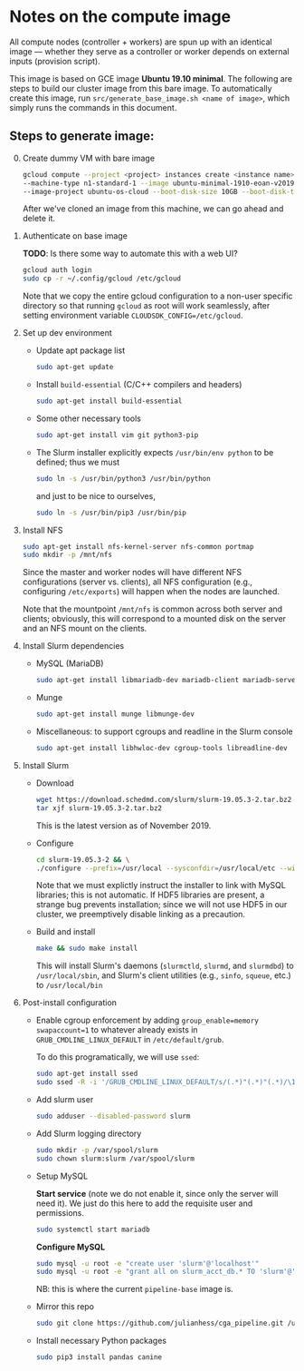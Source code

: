# Notes on the compute image

All compute nodes (controller + workers) are spun up with an identical 
image — whether they serve as a controller or worker depends on external inputs (provision script).

This image is based on GCE image **Ubuntu 19.10 minimal**.  The following are steps to build our cluster image from this bare image. To automatically create this image, run `src/generate_base_image.sh <name of image>`, which simply runs the commands in this document.

## Steps to generate image:

0. Create dummy VM with bare image

   ```bash
   gcloud compute --project <project> instances create <instance name> --zone <zone> \
   --machine-type n1-standard-1 --image ubuntu-minimal-1910-eoan-v20191113 \
   --image-project ubuntu-os-cloud --boot-disk-size 10GB --boot-disk-type pd-standard
   ```
   
   After we've cloned an image from this machine, we can go ahead and delete it.
   
0. Authenticate on base image

   **TODO**: Is there some way to automate this with a web UI?

   ```bash
   gcloud auth login
   sudo cp -r ~/.config/gcloud /etc/gcloud
   ```
   
   Note that we copy the entire gcloud configuration to a non-user specific directory
   so that running `gcloud` as root will work seamlessly, after setting environment
   variable `CLOUDSDK_CONFIG=/etc/gcloud`.

0. Set up dev environment

   * Update apt package list
     
     ```bash
     sudo apt-get update
     ```

   * Install `build-essential` (C/C++ compilers and headers)
   
     ```bash
     sudo apt-get install build-essential
     ```
     
   * Some other necessary tools

     ```bash
     sudo apt-get install vim git python3-pip
     ```

   * The Slurm installer explicitly expects `/usr/bin/env python`
   to be defined; thus we must
   
     ```bash
     sudo ln -s /usr/bin/python3 /usr/bin/python
     ```
     
     and just to be nice to ourselves,
   
     ```bash
     sudo ln -s /usr/bin/pip3 /usr/bin/pip
     ```
     
1. Install NFS
 
   ```bash
   sudo apt-get install nfs-kernel-server nfs-common portmap
   sudo mkdir -p /mnt/nfs
   ```

   Since the master and worker nodes will have different NFS configurations (server vs.
   clients), all NFS configuration (e.g., configuring `/etc/exports`) will
   happen when the nodes are launched.
   
   Note that the mountpoint `/mnt/nfs` is common across both server and clients; obviously,
   this will correspond to a mounted disk on the server and an NFS mount on the clients.

2. Install Slurm dependencies

   * MySQL (MariaDB)
   
      ```bash
      sudo apt-get install libmariadb-dev mariadb-client mariadb-server
      ```

   * Munge
   
     ```bash
     sudo apt-get install munge libmunge-dev
     ```

   * Miscellaneous: to support cgroups and readline in the Slurm console
   
     ```bash
     sudo apt-get install libhwloc-dev cgroup-tools libreadline-dev
     ```
   
3. Install Slurm
 
   - Download
   
      ```bash
      wget https://download.schedmd.com/slurm/slurm-19.05.3-2.tar.bz2 && \
      tar xjf slurm-19.05.3-2.tar.bz2
      ```
      
      This is the latest version as of November 2019.

   * Configure
   
      ```bash
      cd slurm-19.05.3-2 && \
      ./configure --prefix=/usr/local --sysconfdir=/usr/local/etc --with-mysql_config=/usr/bin --with-hdf5=no
      ```
      
      Note that we must explictly instruct the installer to link with MySQL libraries; this
      is not automatic. If HDF5 libraries are present, a strange bug prevents installation;
      since we will not use HDF5 in our cluster, we preemptively disable linking as a
      precaution.

   * Build and install
   
      ```bash
      make && sudo make install
      ```
      
      This will install Slurm's daemons (`slurmctld`, `slurmd`, and `slurmdbd`) to
      `/usr/local/sbin`, and Slurm's client utilities (e.g., `sinfo`, `squeue`, etc.)
      to `/usr/local/bin`

4. Post-install configuration

   * Enable cgroup enforcement by adding `group_enable=memory swapaccount=1` to whatever
     already exists in `GRUB_CMDLINE_LINUX_DEFAULT` in `/etc/default/grub`.
     
     To do this programatically, we will use `ssed`:
     
     ```bash
     sudo apt-get install ssed
     sudo ssed -R -i '/GRUB_CMDLINE_LINUX_DEFAULT/s/(.*)"(.*)"(.*)/\1"\2 group_enable=memory swapaccount=1"\3/' /etc/default/grub
     ```

   * Add slurm user
   
     ```bash
     sudo adduser --disabled-password slurm
     ```

   * Add Slurm logging directory
   
     ```bash
     sudo mkdir -p /var/spool/slurm
     sudo chown slurm:slurm /var/spool/slurm
     ```

   * Setup MySQL
   
     **Start service** (note we do not enable it, since only the server will need it). We 
     just do this here to add the requisite user and permissions.
   
     ```bash
     sudo systemctl start mariadb
     ```
   
     **Configure MySQL**
   
     ```bash
     sudo mysql -u root -e "create user 'slurm'@'localhost'"
     sudo mysql -u root -e "grant all on slurm_acct_db.* TO 'slurm'@'localhost';"
     ```
     
     NB: this is where the current `pipeline-base` image is.
      
   * Mirror this repo
      
     ```bash
     sudo git clone https://github.com/julianhess/cga_pipeline.git /usr/local/share/cga_pipeline
     ```
     
   * Install necessary Python packages

     ```bash
     sudo pip3 install pandas canine
     ```